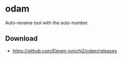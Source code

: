 # odam

Auto-rename tool with the auto-number.

## Download
- https://github.com/Eleven-junichi2/odam/releases
